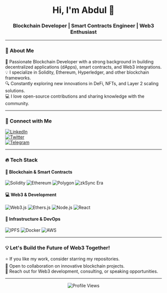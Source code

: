<h1 align="center">Hi, I'm Abdul 👋</h1>
<h3 align="center">Blockchain Developer | Smart Contracts Engineer | Web3 Enthusiast</h3>

---

### 🚀 **About Me**
🔗 Passionate Blockchain Developer with a strong background in building decentralized applications (dApps), smart contracts, and Web3 integrations.  
💡 I specialize in Solidity, Ethereum, Hyperledger, and other blockchain frameworks.  
🔍 Constantly exploring new innovations in DeFi, NFTs, and Layer 2 scaling solutions.  
💻 I love open-source contributions and sharing knowledge with the community.  

---

### 🔗 **Connect with Me**  
[![LinkedIn](https://img.shields.io/badge/LinkedIn-%230077B5.svg?style=for-the-badge&logo=linkedin&logoColor=white)](https://www.linkedin.com/in/abdulbaqui-ansari-26b0b31b5)  
[![Twitter](https://img.shields.io/badge/Twitter-%231DA1F2.svg?style=for-the-badge&logo=twitter&logoColor=white)](https://twitter.com/yourhandle)  
[![Telegram](https://img.shields.io/badge/Telegram-%2326A5E4.svg?style=for-the-badge&logo=telegram&logoColor=white)](https://t.me/abdulnf)  

---

### 🔥 **Tech Stack**
#### 🚀 Blockchain & Smart Contracts
![Solidity](https://img.shields.io/badge/Solidity-%23363636.svg?style=for-the-badge&logo=solidity&logoColor=white)
![Ethereum](https://img.shields.io/badge/Ethereum-%2345b4e6.svg?style=for-the-badge&logo=ethereum&logoColor=white)
![Polygon](https://img.shields.io/badge/Polygon-%23774ad8.svg?style=for-the-badge&logo=polygon&logoColor=white)
![zkSync Era](https://img.shields.io/badge/zkSync_Era-%230000FF.svg?style=for-the-badge&logo=ethereum&logoColor=white)

#### 💻 Web3 & Development
![Web3.js](https://img.shields.io/badge/Web3.js-%23111111.svg?style=for-the-badge&logo=javascript&logoColor=white)
![Ethers.js](https://img.shields.io/badge/Ethers.js-%23111F47.svg?style=for-the-badge&logo=javascript&logoColor=white)
![Node.js](https://img.shields.io/badge/Node.js-%23339933.svg?style=for-the-badge&logo=node.js&logoColor=white)
![React](https://img.shields.io/badge/React-%2361DAFB.svg?style=for-the-badge&logo=react&logoColor=white)

#### 📡 Infrastructure & DevOps
![IPFS](https://img.shields.io/badge/IPFS-%230074D9.svg?style=for-the-badge&logo=ipfs&logoColor=white)
![Docker](https://img.shields.io/badge/Docker-%230087E4.svg?style=for-the-badge&logo=docker&logoColor=white)
![AWS](https://img.shields.io/badge/AWS-%23FF9900.svg?style=for-the-badge&logo=amazonaws&logoColor=white)

<!-- ### 🏆 **GitHub Stats**
<p align="center">
<img src="https://github-readme-stats.vercel.app/api?username=Abdulbaqui07&show_icons=true&theme=radical" alt="GitHub Stats" />
<img src="https://github-readme-streak-stats.herokuapp.com/?user=Abdulbaqui07&theme=radical" alt="GitHub Streak" />
</p>

### 🚀 **Notable Projects**
- **🛠 [Project Name](https://github.com/your-github-repo)** - Brief description of your project.
- **🌍 [Project Name](https://github.com/your-github-repo)** - Another project description.
- **💰 [DeFi App](https://github.com/your-github-repo)** - A decentralized finance application. -->

<!-- ### 📖 **Latest Blog Posts** -->
<!-- BLOG-POST-LIST:START -->
<!-- - 📝 [Your Latest Blog Post Title](https://yourbloglink.com)
- 🚀 [Blockchain Development Guide](https://yourbloglink.com) -->
<!-- BLOG-POST-LIST:END -->

---

### 💡 **Let's Build the Future of Web3 Together!**
⭐️ If you like my work, consider starring my repositories.  
🔄 Open to collaboration on innovative blockchain projects.  
📩 Reach out for Web3 development, consulting, or speaking opportunities.  

---

<p align="center">
  <img src="https://komarev.com/ghpvc/?username=Abdulbaqui07&label=Profile%20Views&color=blue&style=flat" alt="Profile Views" />
</p>


<!--
**Abdulbaqui07/Abdulbaqui07** is a ✨ _special_ ✨ repository because its `README.md` (this file) appears on your GitHub profile.

Here are some ideas to get you started:

- 🔭 I’m currently working on ...
- 🌱 I’m currently learning ...
- 👯 I’m looking to collaborate on ...
- 🤔 I’m looking for help with ...
- 💬 Ask me about ...
- 📫 How to reach me: ...
- 😄 Pronouns: ...
- ⚡ Fun fact: ...
-->


